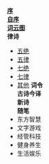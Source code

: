 **[序](xu.md)** \
**[自序](zi_xu.md)** \
**[词云图](word_cloud.md)** \
**律诗** 
- [五绝](wu_jue/README.md)
- [五律](wu_lv/README.md)
- [七绝](qi_jue/README.md)
- [七律](qi_lv/README.md)
- [其他](other.md) 
**词令** \
**古诗今译** \
 **新诗** \
**随笔** 
- 东方智慧
- 文字游戏
- 经管科技
- 健身养生
- 生活娱乐
